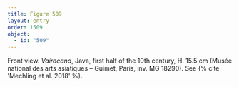 ```yaml
---
title: Figure 509
layout: entry
order: 1509
object:
  - id: "509"
---
```


Front view. *Vairocana*, Java, first half of the 10th century, H. 15.5 cm (Musée national des arts asiatiques – Guimet, Paris, inv. MG 18290). See {% cite 'Mechling et al. 2018' %}.

